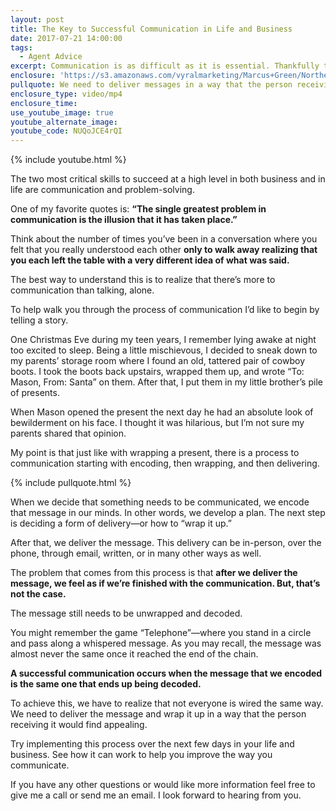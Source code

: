 ```yaml
---
layout: post
title: The Key to Successful Communication in Life and Business
date: 2017-07-21 14:00:00
tags:
  - Agent Advice
excerpt: Communication is as difficult as it is essential. Thankfully this simple process can help.
enclosure: 'https://s3.amazonaws.com/vyralmarketing/Marcus+Green/Northern+Utah+Real+Estate-.mp4'
pullquote: We need to deliver messages in a way that the person receiving them would find appealing.
enclosure_type: video/mp4
enclosure_time:
use_youtube_image: true
youtube_alternate_image:
youtube_code: NUQoJCE4rQI
---
```



{% include youtube.html %}

The two most critical skills to succeed at a high level in both business and in life are communication and problem-solving.

One of my favorite quotes is: **“The single greatest problem in communication is the illusion that it has taken place.”**

Think about the number of times you’ve been in a conversation where you felt that you really understood each other **only to walk away realizing that you each left the table with a very different idea of what was said.**

The best way to understand this is to realize that there’s more to communication than talking, alone.

To help walk you through the process of communication I’d like to begin by telling a story.

One Christmas Eve during my teen years, I remember lying awake at night too excited to sleep. Being a little mischievous, I decided to sneak down to my parents’ storage room where I found an old, tattered pair of cowboy boots. I took the boots back upstairs, wrapped them up, and wrote “To: Mason, From: Santa” on them. After that, I put them in my little brother’s pile of presents.

When Mason opened the present the next day he had an absolute look of bewilderment on his face. I thought it was hilarious, but I’m not sure my parents shared that opinion.

My point is that just like with wrapping a present, there is a process to communication starting with encoding, then wrapping, and then delivering.

{% include pullquote.html %}

When we decide that something needs to be communicated, we encode that message in our minds. In other words, we develop a plan. The next step is deciding a form of delivery—or how to “wrap it up.”

After that, we deliver the message. This delivery can be in-person, over the phone, through email, written, or in many other ways as well.

The problem that comes from this process is that **after we deliver the message, we feel as if we’re finished with the communication. But, that’s not the case.**

The message still needs to be unwrapped and decoded.

You might remember the game “Telephone”—where you stand in a circle and pass along a whispered message. As you may recall, the message was almost never the same once it reached the end of the chain.

**A successful communication occurs when the message that we encoded is the same one that ends up being decoded.**

To achieve this, we have to realize that not everyone is wired the same way. We need to deliver the message and wrap it up in a way that the person receiving it would find appealing.

Try implementing this process over the next few days in your life and business. See how it can work to help you improve the way you communicate.

If you have any other questions or would like more information feel free to give me a call or send me an email. I look forward to hearing from you.